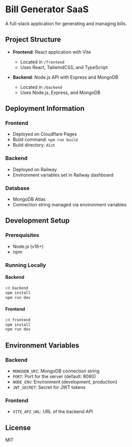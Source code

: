 # Bill Generator SaaS

A full-stack application for generating and managing bills.

## Project Structure

- **Frontend**: React application with Vite
  - Located in `/frontend`
  - Uses React, TailwindCSS, and TypeScript

- **Backend**: Node.js API with Express and MongoDB
  - Located in `/backend`
  - Uses Node.js, Express, and MongoDB

## Deployment Information

### Frontend
- Deployed on Cloudflare Pages
- Build command: `npm run build`
- Build directory: `dist`

### Backend
- Deployed on Railway
- Environment variables set in Railway dashboard

### Database
- MongoDB Atlas
- Connection string managed via environment variables

## Development Setup

### Prerequisites
- Node.js (v16+)
- npm

### Running Locally

#### Backend
```bash
cd backend
npm install
npm run dev
```

#### Frontend
```bash
cd frontend
npm install
npm run dev
```

## Environment Variables

### Backend
- `MONGODB_URI`: MongoDB connection string
- `PORT`: Port for the server (default: 8080)
- `NODE_ENV`: Environment (development, production)
- `JWT_SECRET`: Secret for JWT tokens

### Frontend
- `VITE_API_URL`: URL of the backend API

## License
MIT 
